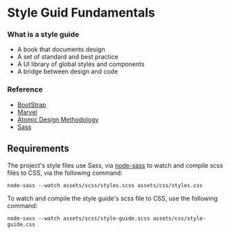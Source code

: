 # Style Guid Fundamentals


### What is a style guide
- A book that documents design
- A set of standard and best practice
- A UI library of global styles and components
- A bridge between design and code


### Reference

- [BootStrap](https://getbootstrap.com/docs/4.5/getting-started/introduction/)
- [Marvel](https://marvelapp.com/styleguide/overview/introduction)
- [Atomic Design Methodology](https://atomicdesign.bradfrost.com/chapter-2/)
- [Sass](http://sass.js.org/)

## Requirements

The project's style files use Sass, via [node-sass](https://github.com/sass/node-sass) to watch and compile scss files to CSS, via the following command:

```
node-sass --watch assets/scss/styles.scss assets/css/styles.css
```

To watch and compile the style guide's scss file to CSS, use the following command:

```
node-sass --watch assets/scss/style-guide.scss assets/css/style-guide.css
```